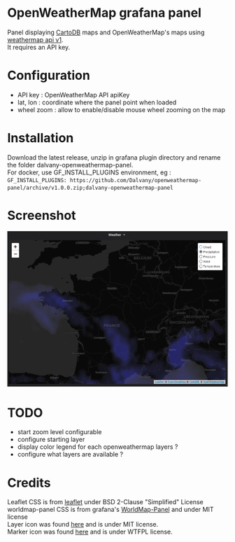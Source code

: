 # OpenWeatherMap grafana panel

Panel displaying [CartoDB](https://carto.com/attribution) maps and OpenWeatherMap's maps using [weathermap api v1](https://openweathermap.org/api/weathermaps).  
It requires an API key.

# Configuration

-   API key : OpenWeatherMap API apiKey
-   lat, lon : coordinate where the panel point when loaded
-   wheel zoom : allow to enable/disable mouse wheel zooming on the map

# Installation

Download the latest release, unzip in grafana plugin directory and rename the folder dalvany-openweathermap-panel.  
For docker, use GF_INSTALL_PLUGINS environment, eg : `GF_INSTALL_PLUGINS: https://github.com/Dalvany/openweathermap-panel/archive/v1.0.0.zip;dalvany-openweathermap-panel`

# Screenshot

![screenshot](https://github.com/Dalvany/openweathermap-panel/raw/master/src/images/screenshot.png)

# TODO

-   start zoom level configurable
-   configure starting layer
-   display color legend for each openweathermap layers ?
-   configure what layers are available ?

# Credits

Leaflet CSS is from [leaflet](https://github.com/Leaflet/Leaflet) under BSD 2-Clause "Simplified" License  
worldmap-panel CSS is from grafana's [WorldMap-Panel](https://github.com/grafana/worldmap-panel) and under MIT license  
Layer icon was found [here](https://www.iconfinder.com/icons/2561455/layers_icon) and is under MIT license.  
Marker icon was found [here](https://www.iconfinder.com/icons/2639858/marker_icon) and is under WTFPL license.
